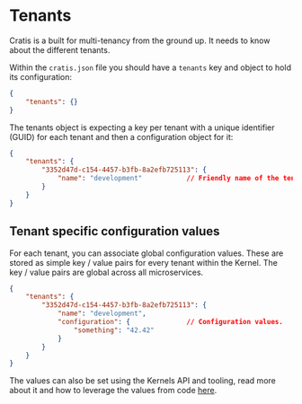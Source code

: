 # Tenants

Cratis is a built for multi-tenancy from the ground up. It needs to know about
the different tenants.

Within the `cratis.json` file you should have a `tenants` key and object to hold its configuration:

```json
{
    "tenants": {}
}
```

The tenants object is expecting a key per tenant with a unique identifier (GUID) for each
tenant and then a configuration object for it:

```json
{
    "tenants": {
        "3352d47d-c154-4457-b3fb-8a2efb725113": {
            "name": "development"           // Friendly name of the tenant
        }
    }
}
```

## Tenant specific configuration values

For each tenant, you can associate global configuration values. These are stored as simple key / value pairs for every tenant
within the Kernel. The key / value pairs are global across all microservices.

```json
{
    "tenants": {
        "3352d47d-c154-4457-b3fb-8a2efb725113": {
            "name": "development",
            "configuration": {              // Configuration values.
                "something": "42.42"
            }
        }
    }
}
```

The values can also be set using the Kernels API and tooling, read more about it and how to leverage the values from
code [here](../../clients/dotnet/tenants.md).

